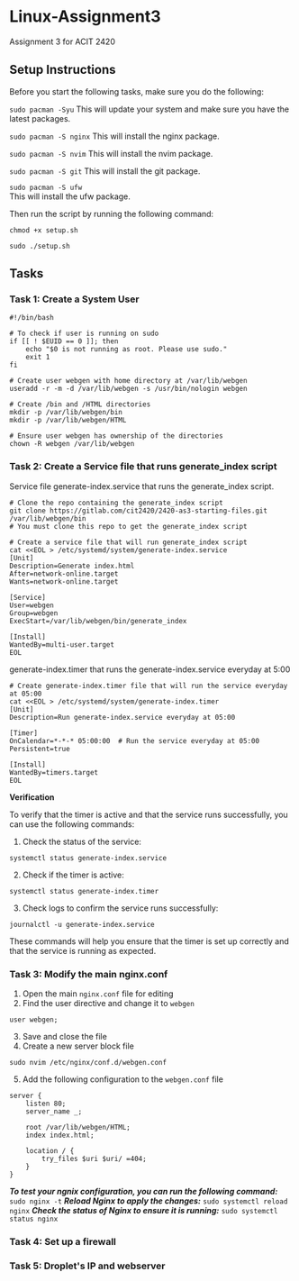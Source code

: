 # Linux-Assignment3
Assignment 3 for ACIT 2420 

## Setup Instructions
Before you start the following tasks, make sure you do the following:

```sudo pacman -Syu```
This will update your system and make sure you have the latest packages.

```sudo pacman -S nginx```
This will install the nginx package.

```sudo pacman -S nvim```
This will install the nvim package.

```sudo pacman -S git```
This will install the git package.

```sudo pacman -S ufw```   
This will install the ufw package.

Then run the script by running the following command:

```chmod +x setup.sh```

```sudo ./setup.sh```

## Tasks
### Task 1: Create a System User
```
#!/bin/bash

# To check if user is running on sudo
if [[ ! $EUID == 0 ]]; then
    echo "$0 is not running as root. Please use sudo."
    exit 1
fi

# Create user webgen with home directory at /var/lib/webgen
useradd -r -m -d /var/lib/webgen -s /usr/bin/nologin webgen 

# Create /bin and /HTML directories
mkdir -p /var/lib/webgen/bin 
mkdir -p /var/lib/webgen/HTML

# Ensure user webgen has ownership of the directories
chown -R webgen /var/lib/webgen
```

### Task 2: Create a Service file that runs generate_index script

Service file generate-index.service that runs the generate_index script. 
```
# Clone the repo containing the generate_index script
git clone https://gitlab.com/cit2420/2420-as3-starting-files.git /var/lib/webgen/bin
# You must clone this repo to get the generate_index script

# Create a service file that will run generate_index script
cat <<EOL > /etc/systemd/system/generate-index.service
[Unit]
Description=Generate index.html
After=network-online.target
Wants=network-online.target

[Service]
User=webgen
Group=webgen
ExecStart=/var/lib/webgen/bin/generate_index

[Install]
WantedBy=multi-user.target
EOL
```

generate-index.timer that runs the generate-index.service everyday at 5:00
```
# Create generate-index.timer file that will run the service everyday at 05:00
cat <<EOL > /etc/systemd/system/generate-index.timer
[Unit]
Description=Run generate-index.service everyday at 05:00

[Timer]
OnCalendar=*-*-* 05:00:00  # Run the service everyday at 05:00
Persistent=true

[Install]
WantedBy=timers.target
EOL
```
**Verification**

To verify that the timer is active and that the service runs successfully, you can use the following commands:

1. Check the status of the service: 
```
systemctl status generate-index.service
```

2. Check if the timer is active: 
```
systemctl status generate-index.timer
```

3. Check logs to confirm the service runs successfully: 
```
journalctl -u generate-index.service
```

These commands will help you ensure that the timer is set up correctly and that the service is running as expected.
### Task 3: Modify the main nginx.conf 
1. Open the main `nginx.conf` file for editing
2. Find the user directive and change it to `webgen`
```
user webgen;
```
3. Save and close the file
4. Create a new server block file
```
sudo nvim /etc/nginx/conf.d/webgen.conf
```
5. Add the following configuration to the `webgen.conf` file
```
server {
    listen 80;
    server_name _;

    root /var/lib/webgen/HTML;
    index index.html;

    location / {
        try_files $uri $uri/ =404;
    }
}
```
***To test your ngnix configuration, you can run the following command:***
```sudo nginx -t```
***Reload Nginx to apply the changes:***
```sudo systemctl reload nginx```
***Check the status of Nginx to ensure it is running:***
```sudo systemctl status nginx```
### Task 4: Set up a firewall

### Task 5: Droplet's IP and webserver 
